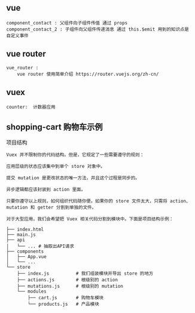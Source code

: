 ## vue
```
component_contact : 父组件向子组件传值 通过 props
component_contact_2 : 子组件向父组件传递消息 通过 this.$emit 用到的知识点是 自定义事件
```

## vue router
```
vue_router :
    vue router 使用简单介绍 https://router.vuejs.org/zh-cn/
```

## vuex
```
counter:  计数器应用
```

## shopping-cart 购物车示例

项目结构

    Vuex 并不限制你的代码结构。但是，它规定了一些需要遵守的规则：

    应用层级的状态应该集中到单个 store 对象中。

    提交 mutation 是更改状态的唯一方法，并且这个过程是同步的。

    异步逻辑都应该封装到 action 里面。

    只要你遵守以上规则，如何组织代码随你便。如果你的 store 文件太大，只需将 action、mutation 和 getter 分割到单独的文件。

    对于大型应用，我们会希望把 Vuex 相关代码分割到模块中。下面是项目结构示例：

    ├── index.html
    ├── main.js
    ├── api
    │   └── ... # 抽取出API请求
    ├── components
    │   ├── App.vue
    │   └── ...
    └── store
        ├── index.js          # 我们组装模块并导出 store 的地方
        ├── actions.js        # 根级别的 action
        ├── mutations.js      # 根级别的 mutation
        └── modules
            ├── cart.js       # 购物车模块
            └── products.js   # 产品模块